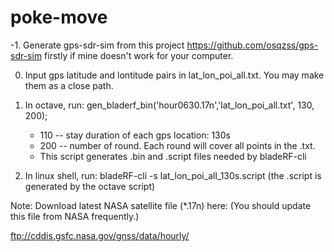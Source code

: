 # poke-move

-1. Generate gps-sdr-sim from this project https://github.com/osqzss/gps-sdr-sim firstly if mine doesn't work for your computer.

0. Input gps latitude and lontitude pairs in lat_lon_poi_all.txt. You may make them as a close path.

1. In octave, run: gen_bladerf_bin('hour0630.17n','lat_lon_poi_all.txt', 130, 200);
    - 110 -- stay duration of each gps location: 130s
    - 200 -- number of round. Each round will cover all points in the .txt.
    - This script generates .bin and .script files needed by bladeRF-cli

2. In linux shell, run: bladeRF-cli -s lat_lon_poi_all_130s.script (the .script is generated by the octave script)

Note: Download latest NASA satellite file (*.17n) here: (You should update this file from NASA frequently.)

ftp://cddis.gsfc.nasa.gov/gnss/data/hourly/

